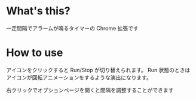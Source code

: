 # What's this?
一定間隔でアラームが鳴るタイマーの Chrome 拡張です

# How to use
アイコンをクリックすると Run/Stop が切り替えられます。
Run 状態のときはアイコンが回転アニメーションをするような演出になります。

右クリックでオプションページを開くと間隔を調整することができます
